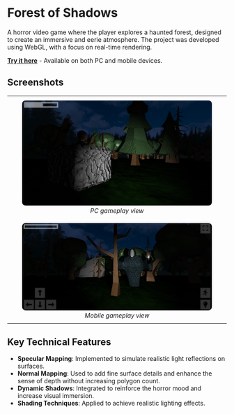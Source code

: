 # Forest of Shadows

A horror video game where the player explores a haunted forest, designed to create an immersive and eerie atmosphere. The project was developed using WebGL, with a focus on real-time rendering.

**[Try it here](https://ansioso.github.io/Forest-of-Shadows/)** - Available on both PC and mobile devices.

## Screenshots

<div align="center">
  <table>
    <tr>    
        <td align="center" style="padding: 10px;">
            <img src="./doc/doc_img/schermata_gioco_pc.png" alt="PC screenshot" width="90%" style="border-radius: 8px;" />
            <br />
            <em>PC gameplay view</em>
        </dr>
    </tr>
    <tr>        
        <td align="center" width="50%" style="padding: 10px;">
            <img src="./doc/doc_img/schermata_gioco_mobile.png" alt="Mobile screenshot" width="90%" style="border-radius: 8px;" />
            <br />
            <em>Mobile gameplay view</em>
        </dr>
    </tr>
  </table>
</div>

## Key Technical Features

- **Specular Mapping**: Implemented to simulate realistic light reflections on surfaces.
- **Normal Mapping**: Used to add fine surface details and enhance the sense of depth without increasing polygon count.
- **Dynamic Shadows**: Integrated to reinforce the horror mood and increase visual immersion.
- **Shading Techniques**: Applied to achieve realistic lighting effects.

